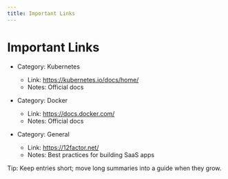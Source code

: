 ```yaml
---
title: Important Links
---
```


# Important Links

- Category: Kubernetes
  - Link: https://kubernetes.io/docs/home/
  - Notes: Official docs

- Category: Docker
  - Link: https://docs.docker.com/
  - Notes: Official docs

- Category: General
  - Link: https://12factor.net/
  - Notes: Best practices for building SaaS apps

Tip: Keep entries short; move long summaries into a guide when they grow.

